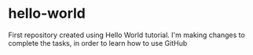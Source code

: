 # hello-world
First repository created using Hello World tutorial.
I'm making changes to complete the tasks, in order to learn how to use GitHub
